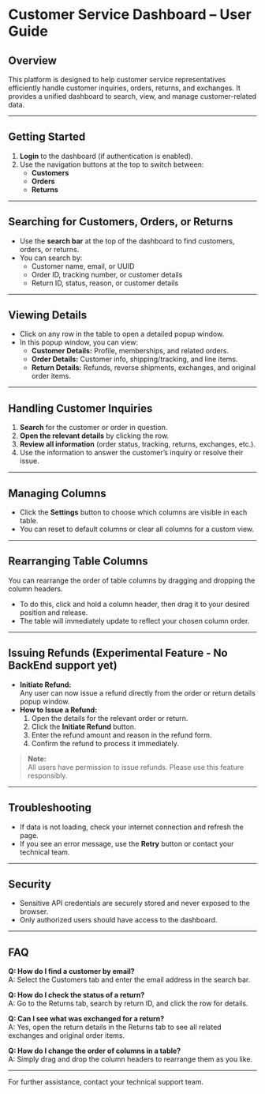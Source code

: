 # Customer Service Dashboard – User Guide

## Overview

This platform is designed to help customer service representatives efficiently handle customer inquiries, orders, returns, and exchanges. It provides a unified dashboard to search, view, and manage customer-related data.

---

## Getting Started

1. **Login** to the dashboard (if authentication is enabled).
2. Use the navigation buttons at the top to switch between:
   - **Customers**
   - **Orders**
   - **Returns**

---

## Searching for Customers, Orders, or Returns

- Use the **search bar** at the top of the dashboard to find customers, orders, or returns.
- You can search by:
  - Customer name, email, or UUID
  - Order ID, tracking number, or customer details
  - Return ID, status, reason, or customer details

---

## Viewing Details

- Click on any row in the table to open a detailed popup window.
- In this popup window, you can view:
  - **Customer Details:** Profile, memberships, and related orders.
  - **Order Details:** Customer info, shipping/tracking, and line items.
  - **Return Details:** Refunds, reverse shipments, exchanges, and original order items.

---

## Handling Customer Inquiries

1. **Search** for the customer or order in question.
2. **Open the relevant details** by clicking the row.
3. **Review all information** (order status, tracking, returns, exchanges, etc.).
4. Use the information to answer the customer’s inquiry or resolve their issue.

---

## Managing Columns

- Click the **Settings** button to choose which columns are visible in each table.
- You can reset to default columns or clear all columns for a custom view.

---

## Rearranging Table Columns

You can rearrange the order of table columns by dragging and dropping the column headers.

- To do this, click and hold a column header, then drag it to your desired position and release.
- The table will immediately update to reflect your chosen column order.

---

## Issuing Refunds (Experimental Feature - No BackEnd support yet)

- **Initiate Refund:**  
  Any user can now issue a refund directly from the order or return details popup window.
- **How to Issue a Refund:**
  1. Open the details for the relevant order or return.
  2. Click the **Initiate Refund** button.
  3. Enter the refund amount and reason in the refund form.
  4. Confirm the refund to process it immediately.

> **Note:**  
> All users have permission to issue refunds. Please use this feature responsibly.

---

## Troubleshooting

- If data is not loading, check your internet connection and refresh the page.
- If you see an error message, use the **Retry** button or contact your technical team.

---

## Security

- Sensitive API credentials are securely stored and never exposed to the browser.
- Only authorized users should have access to the dashboard.

---

## FAQ

**Q: How do I find a customer by email?**  
A: Select the Customers tab and enter the email address in the search bar.

**Q: How do I check the status of a return?**  
A: Go to the Returns tab, search by return ID, and click the row for details.

**Q: Can I see what was exchanged for a return?**  
A: Yes, open the return details in the Returns tab to see all related exchanges and original order items.

**Q: How do I change the order of columns in a table?**  
A: Simply drag and drop the column headers to rearrange them as you like.

---

For further assistance, contact your technical support team.
